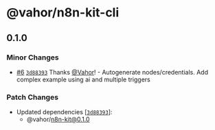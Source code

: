 # @vahor/n8n-kit-cli

## 0.1.0

### Minor Changes

- [#6](https://github.com/Vahor/n8n-kit/pull/6) [`3d88393`](https://github.com/Vahor/n8n-kit/commit/3d88393cbf164e6fdeadab5e2facb58458042e82) Thanks [@Vahor](https://github.com/Vahor)! - Autogenerate nodes/credentials. Add complex example using ai and multiple triggers

### Patch Changes

- Updated dependencies [[`3d88393`](https://github.com/Vahor/n8n-kit/commit/3d88393cbf164e6fdeadab5e2facb58458042e82)]:
  - @vahor/n8n-kit@0.1.0
